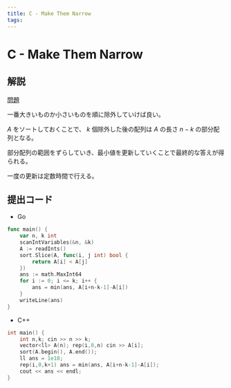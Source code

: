 ```yaml
---
title: C - Make Them Narrow
tags:
---
```


# C - Make Them Narrow

## 解説

[問題](https://atcoder.jp/contests/abc361/tasks/abc361_c)

一番大きいものか小さいものを順に除外していけば良い。

$A$ をソートしておくことで、 $k$ 個除外した後の配列は $A$ の長さ $n-k$ の部分配列となる。

部分配列の範囲をずらしていき、最小値を更新していくことで最終的な答えが得られる。

一度の更新は定数時間で行える。

## 提出コード

- Go

```go
func main() {
	var n, k int
	scanIntVariables(&n, &k)
	A := readInts()
	sort.Slice(A, func(i, j int) bool {
		return A[i] < A[j]
	})
	ans := math.MaxInt64
	for i := 0; i <= k; i++ {
		ans = min(ans, A[i+n-k-1]-A[i])
	}
	writeLine(ans)
}
```

- C++

```cpp
int main() {
    int n,k; cin >> n >> k;
    vector<ll> A(n); rep(i,0,n) cin >> A[i];
    sort(A.begin(), A.end());
    ll ans = 1e18;
    rep(i,0,k+1) ans = min(ans, A[i+n-k-1]-A[i]);
    cout << ans << endl;
}
```
